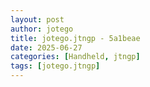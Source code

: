 ```yaml
---
layout: post
author: jotego
title: jotego.jtngp - 5a1beae
date: 2025-06-27
categories: [Handheld, jtngp]
tags: [jotego.jtngp]
---
```


